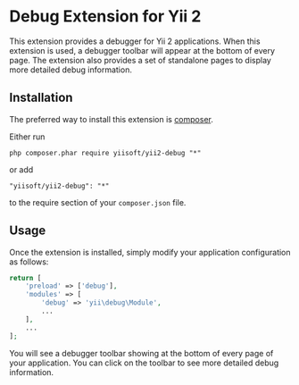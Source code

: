 Debug Extension for Yii 2
=========================

This extension provides a debugger for Yii 2 applications. When this extension is used,
a debugger toolbar will appear at the bottom of every page. The extension also provides
a set of standalone pages to display more detailed debug information.


Installation
------------

The preferred way to install this extension is [composer](http://getcomposer.org/download/).

Either run

```
php composer.phar require yiisoft/yii2-debug "*"
```

or add

```
"yiisoft/yii2-debug": "*"
```

to the require section of your `composer.json` file.


Usage
-----

Once the extension is installed, simply modify your application configuration as follows:

```php
return [
	'preload' => ['debug'],
	'modules' => [
		'debug' => 'yii\debug\Module',
		...
	],
	...
];
```

You will see a debugger toolbar showing at the bottom of every page of your application.
You can click on the toolbar to see more detailed debug information.
